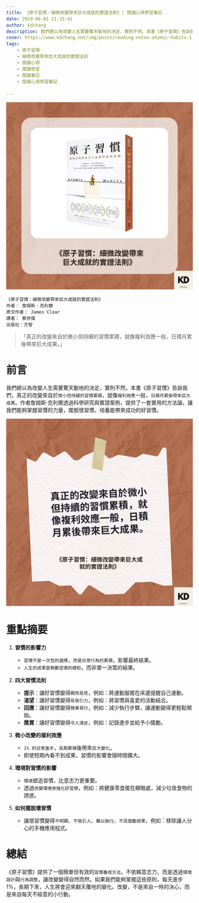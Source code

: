 ```yaml
---
title: 《原子習慣：細微改變帶來巨大成就的實證法則》| 閱讀心得學習筆記
date: 2019-06-01 11:33:41
author: kdchang
description: 我們總以為改變人生需要驚天動地的決定，實則不然。本書《原子習慣》告訴我們，真正的改變來自於`微小但持續的習慣累積`，就像`複利效應`一般，`日積月累後帶來巨大成果`。作者詹姆斯·克利爾透過科學研究與實證案例，提供了一套實用的方法論，讓我們能夠掌握習慣的力量，擺脫壞習慣，培養能帶來成功的好習慣。 
cover: https://www.kdchang.net/img/posts/reading-notes-atomic-habits-1.jpg
tags: 
    - 原子習慣
    - 細微改變帶來巨大成就的實證法則
    - 閱讀心得
    - 閱讀學習
    - 閱讀筆記
    - 閱讀心得學習筆記

---
```


![](img/posts/reading-notes-atomic-habits-1.jpg)

```
《原子習慣：細微改變帶來巨大成就的實證法則》
作者： 詹姆斯‧克利爾  
原文作者： James Clear
譯者： 蔡世偉
出版社：方智
```

>「真正的改變來自於微小但持續的習慣累積，就像複利效應一般，日積月累後帶來巨大成果。」  

# 前言 
我們總以為改變人生需要驚天動地的決定，實則不然。本書《原子習慣》告訴我們，真正的改變來自於`微小但持續的習慣累積`，就像`複利效應`一般，`日積月累後帶來巨大成果`。作者詹姆斯·克利爾透過科學研究與實證案例，提供了一套實用的方法論，讓我們能夠掌握習慣的力量，擺脫壞習慣，培養能帶來成功的好習慣。  

![](img/posts/reading-notes-atomic-habits-2.jpg)

# 重點摘要 
1. **習慣的影響力**
   - `習慣不是一次性的選擇`，`而是日常行為的累積`，影響最終結果。  
   - `人生的成果是無數習慣的總和`，而非單一決策的結果。  

2. **四大習慣法則**  
   - **提示**：讓好習慣變得`顯而易見`，例如：將運動服擺在床邊提醒自己運動。  
   - **渴望**：讓好習慣變得`有吸引力`，例如：將習慣與喜愛的活動結合。  
   - **回應**：讓好習慣變得`簡單易行`，例如：減少執行步驟，讓運動變得更輕鬆開始。  
   - **獎賞**：讓好習慣變得`令人滿足`，例如：記錄進步並給予小獎勵。  

3. **微小改變的複利效應**
   - `1% 的日常進步`，`長期累積`後帶來`巨大變化`。  
   - 即使短期內看不到成果，習慣的影響會隨時間擴大。  

4. **環境對習慣的影響**
   - `環境`塑造習慣，比意志力更重要。  
   - 透過`改變環境來強化好習慣`，例如：將健康零食擺在顯眼處，減少垃圾食物的誘惑。  

5. **如何擺脫壞習慣**
   - 讓壞習慣變得`不明顯`、`不吸引人`、`難以執行`、`不具獎勵效果`，例如：移除讓人分心的手機應用程式。  

# 總結
《原子習慣》提供了一個簡單但有效的`習慣養成方法`，不依賴意志力，而是透過`環境設計`與`行為調整`，讓改變變得自然而然。如果我們能夠掌握這些原則，每天進步 1%，長期下來，人生將會迎來翻天覆地的變化。改變，不是來自一時的決心，而是來自每天不經意的小行動。